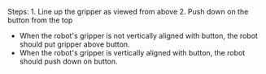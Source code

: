 
Steps:  1. Line up the gripper as viewed from above  2. Push down on the button from the top
- When the robot's gripper is not vertically aligned with button, the robot should put gripper above button. 
- When the robot's gripper is vertically aligned with button, the robot should push down on button.